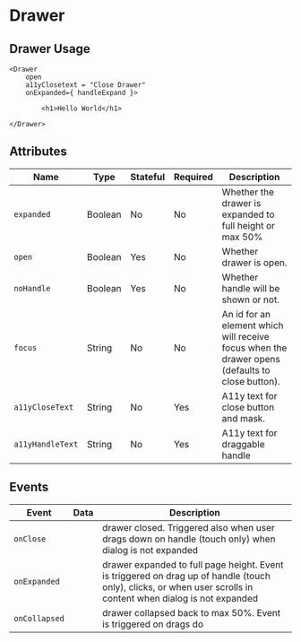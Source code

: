 # Drawer

## Drawer Usage

```react
<Drawer
    open
    a11yClosetext = "Close Drawer"
    onExpanded={ handleExpand }>

        <h1>Hello World</h1>

</Drawer>
```

## Attributes

Name | Type | Stateful | Required | Description
--- | --- | --- | --- | ---
`expanded` | Boolean | No | No | Whether the drawer is expanded to full height or max 50%
`open` | Boolean | Yes | No | Whether drawer is open.
`noHandle` | Boolean | Yes | No | Whether handle will be shown or not.
`focus` | String | No | No | An id for an element which will receive focus when the drawer opens (defaults to close button).
`a11yCloseText` | String | No | Yes | A11y text for close button and mask.
`a11yHandleText` | String | No | Yes | A11y text for draggable handle

## Events

Event | Data | Description
--- | --- | ---
`onClose` |  | drawer closed. Triggered also when user drags down on handle (touch only) when dialog is not expanded
`onExpanded` |  | drawer expanded to full page height. Event is triggered on drag up of handle (touch only), clicks, or when user scrolls in content when dialog is not expanded
`onCollapsed` |  | drawer collapsed back to max 50%. Event is triggered on drags do
